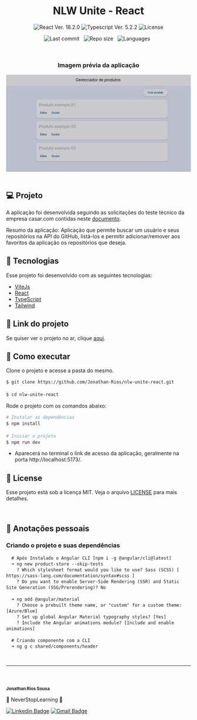 <h1 align="center">NLW Unite - React</h1>

<p align="center">
  <img 
    src="https://img.shields.io/badge/React-18.2.0-blue" 
    alt="React Ver. 18.2.0"
  />
  <img 
    src="https://img.shields.io/badge/Typescript-5.2.2-blue"
    alt="Typescript Ver. 5.2.2" 
  />
  <img 
    alt="License"
    src="https://img.shields.io/static/v1?label=license&message=MIT&color=E51C44&labelColor=0A1033"
  />
</p>

<div align="center">

  ![Last commit](https://img.shields.io/github/last-commit/Jonathan-Rios/nlw-unite-react?color=4DA1CD 'Last commit') &nbsp;
  ![Repo size](https://img.shields.io/github/repo-size/Jonathan-Rios/nlw-unite-react?color=4DA1CD 'Repo size') &nbsp;
  ![Languages](https://img.shields.io/github/languages/count/Jonathan-Rios/nlw-unite-react?color=4DA1CD 'Languages') &nbsp;
  
</div>

<br>

<h3 align="center">Imagem prévia da aplicação</h3>
 
<div align="center">
  <img src=".github/project-preview.png?style=flat" alt="Cover" />
</div>

<br>

## 💻 Projeto
A aplicação foi desenvolvida seguindo as solicitações do teste técnico da empresa casar.com contidas neste [documento](./CHALLENGE_README.md).

Resumo da aplicação: Aplicação que permite buscar um usuário e seus repositórios na API do GitHub, listá-los e permitir adicionar/remover aos favoritos da aplicação os repositórios que deseja.

## 🧪 Tecnologias

Esse projeto foi desenvolvido com as seguintes tecnologias:

- [ViteJs](https://vitejs.dev/)
- [React](https://reactjs.org)
- [TypeScript](https://www.typescriptlang.org/)
- [Tailwind](https://tailwindcss.com/)



## 🔗 Link do projeto
Se quiser ver o projeto no ar, clique [aqui](https://nlw-unite-react.vercel.app/).


## 🚀 Como executar
Clone o projeto e acesse a pasta do mesmo.

```bash
$ git clone https://github.com/Jonathan-Rios/nlw-unite-react.git

$ cd nlw-unite-react
```

Rode o projeto com os comandos abaixo:
```bash
# Instalar as dependências
$ npm install

# Iniciar o projeto
$ npm run dev
```
- Aparecerá no terminal o link de acesso da aplicação, geralmente na porta http://localhost:5173/.

## 📝 License

Esse projeto está sob a licença MIT. Veja o arquivo [LICENSE](./LICENSE.md) para mais detalhes.

<br />

## 📓 Anotações pessoais

<h3>Criando o projeto e suas dependências </h3>

```
  # Após Instalado o Angular CLI [npm i -g @angular/cli@latest]
  ➜ ng new product-store --skip-tests
    ? Which stylesheet format would you like to use? Sass (SCSS) [ https://sass-lang.com/documentation/syntax#scss ]
    ? Do you want to enable Server-Side Rendering (SSR) and Static Site Generation (SSG/Prerendering)? No
  
  ➜ ng add @angular/material
    ? Choose a prebuilt theme name, or "custom" for a custom theme: [Azure/Blue]      
    ? Set up global Angular Material typography styles? [Yes]
    ? Include the Angular animations module? [Include and enable animations]

  # Criando componente com a CLI
  ➜ ng g c shared/components/header
```   
<br />


---
<br />

<a href="https://github.com/Jonathan-Rios">
 <img src="https://github.com/Jonathan-Rios.png" width="100px;" alt="" />
 <br />
 <sub><b>Jonathan Rios Sousa</b></sub></a>

💠 NeverStopLearning 💠

[![Linkedin Badge](https://img.shields.io/badge/-Jonathan-blue?style=flat-square&logo=Linkedin&logoColor=white&link=https://www.linkedin.com/in/jonathan-rios-sousa-19b3431b6/)](https://www.linkedin.com/in/jonathan-rios-sousa-19b3431b6/) 
[![Gmail Badge](https://img.shields.io/badge/-jonathan.riosousa@gmail.com-c14438?style=flat-square&logo=Gmail&logoColor=white&link=mailto:jonathan.riosousa@gmail.com)](mailto:jonathan.riosousa@gmail.com)

